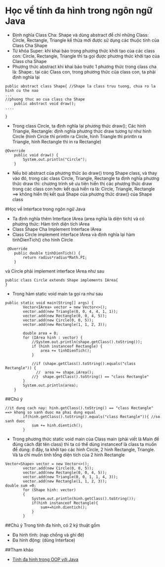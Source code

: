 ﻿# Học về tính đa hình trong ngôn ngữ Java
+ Định nghĩa Class Cha: Shape và dùng abstract để chỉ những Class: Circle, Rectangle, Triangle kế thừa mới được sử dụng các thuộc tính của Class Cha Shape
+ Từ khóa Super: khi khai báo trong phương thức khởi tạo của các class con: Circle, Rectangle, Triangle thì ta gọi được phương thức khởi tạo của Class cha Shape
+ Phương thức abstract khi khai báo trước 1 phương thức trong class cha là: Shape:. tại các Class con, trong phương thức của class con, ta phải định nghĩa lại
```
public abstract class Shape{ //Shape la class truu tuong, chua ro la hinh cu the nao
...
//phuong thuc ao cua class cha Shape
    public abstract void draw();
....

}

```

+ Trong class Circle, ta định nghĩa lại phương thức draw(); Các hình Triangle, Rectangle: định nghĩa phương thức draw tương tự như hình Circle (hình Circle thì println ra Circle, hình Triangle thì println ra Triangle, hình Rectangle thì in ra Rectangle)
```
@Override
    public void draw() {
        System.out.println("Circle");
    }
```

+ Nếu bỏ abstract của phương thức ảo draw() trong Shape class, và thay vào đó, trong các class Circle, Triangle, Rectangle ta định nghĩa phương thức draw thì: chương trình sẽ ưu tiên hiển thị các phương thức draw trong các class con hơn: kết quả hiển ra là: Circle, Triangle, Rectangle ==> không hiển thị kết quả Shape của phương thức draw() của Shape class

#Học về Interface trong ngôn ngữ Java
+ Ta định nghĩa thêm Interface IArea (area nghĩa là diện tích) và có phương thức: Hàm tính diện tích iArea
+ Class Shape Cha Implement Interface IArea
+ Class Circle implement interface IArea và định nghĩa lại hàm tinhDienTich() cho hình Circle
```
 @Override
    public double tinhDienTich() {
        return radius*radius*Math.PI;
    }
```
và Circle phải implement interface IArea như sau
```
public class Circle extends Shape implements IArea{
}
```

+ Trong hàm static void main ta gọi ra như sau
```
public static void main(String[] args) {
        Vector<IArea> vector = new Vector<>();
        vector.add(new Triangle(0, 0, 4, 4, 1, 1));
        vector.add(new Rectangle(0, 0, 4, 5));
        vector.add(new Circle(0, 0, 5));
        vector.add(new Rectangle(1, 1, 2, 3));

        double area = 0;
        for (IArea hinh : vector) {
            //System.out.println(shape.getClass().toString());
            if (hinh instanceof Rectangle) {
                area += tinhDienTich();
            }

            //if (shape.getClass().toString().equals("class Rectangle")) {
              //  area += shape.iArea();
            //}  shape.getClass().toString() == "class Rectangle"
        }
        System.out.println(area);
    }
```


##Chú ý
```
//it dung cach nay: hinh.getClass().toString() == "class Rectangle" ==> khong so sanh duoc ma phai dung equal
        if(hinh.getClass().toString().equals("class Rectangle")){ //so sanh duoc
            sum += hinh.dientich();
        }
```

+ Trong phương thức static void main của Class main (phải viết là Main để đúng cách đặt tên class) thì ta có thể dùng instanceof  là class ta muốn để dùng: ở đây, ta khởi tạo các hình Circle, 2 hình Rectangle, Triangle. Và ta chỉ muốn tính tổng diện tích của 2 hình Rectangle
```
Vector<Shape> vector = new Vector<>();
        vector.add(new Circle(0, 0, 5));
        vector.add(new Rectangle(0, 0, 4, 5));
        vector.add(new Triangle(0, 0, 1, 1, 4, 3));
        vector.add(new Rectangle(1, 1, 2, 3));
double sum =0;
        for (Shape hinh: vector)
        {
            System.out.println(hinh.getClass().toString());
            if(hinh instanceof Rectangle){
                sum+=hinh.dientich();
            }
        }
```

##Chú ý
Trong tính đa hình, có 2 kỹ thuật gồm 
+ Đa hình tĩnh: (nạp chồng và ghi đè)
+ Đa hình động: (dùng Interface)

##Tham khảo
+ [Tính đa hình trong OOP với Java](https://youtu.be/9J1j3F1QX8w)

